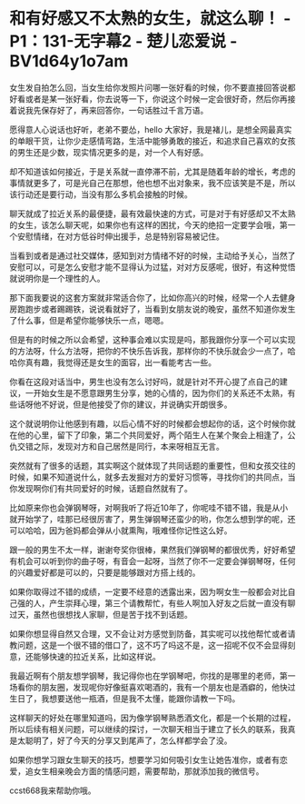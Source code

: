# 和有好感又不太熟的女生，就这么聊！ - P1：131-无字幕2 - 楚儿恋爱说 - BV1d64y1o7am

女生发自拍怎么回，当女生给你发照片问哪一张好看的时候，你不要直接回答说都好看或者是某一张好看，你去说等一下，你说这个时候一定会很好奇，然后你再接着说我先保存好了，再来回答你，一句话胜过千言万语。

愿得意人心说话也好听，老弟不要怂，hello 大家好，我是褚儿，是想全网最真实的单眼干货，让你少走感情弯路，生活中能够勇敢的接近，和追求自己喜欢的女孩的男生还是少数，现实情况更多的是，对一个人有好感。

却不知道该如何接近，于是关系就一直停滞不前，尤其是随着年龄的增长，考虑的事情就更多了，可是光自己在那想，他也想不出对象来，我不应该笑是不是，所以该行动还是要行动，当没有那么多机会接触的时候。

聊天就成了拉近关系的最便捷，最有效最快速的方式，可是对于有好感却又不太熟的女生，该怎么聊天呢，如果你也有这样的困扰，今天的绝招一定要学会哦，第一个安慰情绪，在对方低谷时伸出援手，总是特别容易被记住。

当看到或者是通过社交媒体，感知到对方情绪不好的时候，主动给予关心，当然了安慰可以，可是怎么安慰才能不显得认为过猛，对对方反感呢，很好，有这种觉悟就说明你是一个理性的人。

那下面我要说的这套方案就非常适合你了，比如你高兴的时候，经常一个人去健身房跑跑步或者踢踢铁，说说看就好了，当看到女朋友说的晚安，虽然不知道你发生了什么事，但是希望你能够快乐一点，嗯嗯。

但是有的时候之所以会希望，这种事会难以实现是吗，那我跟你分享一个可以实现的方法呀，什么方法呀，把你的不快乐告诉我，那样你的不快乐就会少一点了，哈哈你真有趣，我觉得还是女生的面容，出一看能考古一些。

你看在这段对话当中，男生也没有怎么讨好吗，就是针对不开心提了点自己的建议，一开始女生是不愿意跟男生分享，她的心情的，因为你们的关系还不太熟，有些话呀他不好说，但是他接受了你的建议，并说确实开朗很多。

这个就说明你让他感到有趣，以后心情不好的时候都会想起你的话，这个时候你就在他的心里，留下了印象，第二个共同爱好，两个陌生人在某个聚会上相逢了，公仇交错之际，发现对方和自己居然是同行，本来呀相互无言。

突然就有了很多的话题，其实啊这个就体现了共同话题的重要性，但和女孩交往的时候，如果不知道说什么，就多去发掘对方的爱好习惯等，寻找你们的共同点，当你发现啊你们有共同爱好的时候，话题自然就有了。

比如原来你也会弹钢琴呀，对啊我听了将近10年了，你呢哇不错不错，我是从小就开始学了，哇那已经很厉害了，男生弹钢琴还蛮少的哟，你怎么想到学的呢，还可以哈哈，因为爸妈都会弹从小就熏陶，哦难怪你记性这么好。

跟一般的男生不太一样，谢谢夸奖你很棒，果然我们弹钢琴的都很优秀，好好希望有机会可以听到你的曲子呀，有音会一起呀，当然了你不一定要会弹钢琴呀，任何的兴趣爱好都是可以的，只要是能够跟对方搭上线的。

如果你取得过不错的成绩，一定要不经意的透露出来，因为啊女生一般都会对比自己强的人，产生崇拜心理，第三个请教帮忙，有些人啊加入好友之后就一直没有聊过天，虽然也很想找人家聊，但是苦于找不到话题。

如果你想显得自然又合理，又不会让对方感觉到防备，其实呢可以找他帮忙或者请教问题，这是一个很不错的借口了，这不巧了吗这不是，这一招呢不仅不会显得刻意，还能够快速的拉近关系，比如这样说。

我最近啊有个朋友想学钢琴，我记得你也在学钢琴吧，你找的是哪里的老师，第一场看你的朋友圈，发现呢你好像挺喜欢喝酒的，我有一个朋友也是酒癖的，他快过生日了，我想要送他一瓶酒，但是我不太懂，能跟你请教一下吗。

这样聊天的好处在哪里知道吗，因为像学钢琴熟悉酒文化，都是一个长期的过程，所以后续有相关问题，可以继续的探讨，一次聊天相当于建立了长久的联系，我真是太聪明了，好了今天的分享又到尾声了，怎么样都学会了没。

如果你想学习跟女生聊天的技巧，想要学习如何吸引女生让她告准你，或者有恋爱，追女生相亲晚会方面的情感问题，需要帮助，那就添加我的微信号。

ccst668我来帮助你哦。